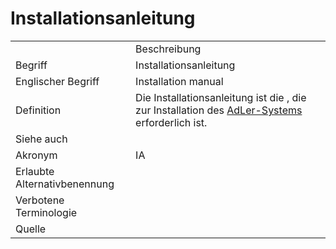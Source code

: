 # Installationsanleitung

<link-summary rel="summary"/>
<card-summary rel="summary"/>
<web-summary rel="summary"/>


<table>
    <tr>
        <td></td>
        <td>Beschreibung</td>
    </tr>
    <tr>
        <td>Begriff</td>
        <td>Installationsanleitung</td>
    </tr>
    <tr>
        <td>Englischer Begriff</td>
        <td>Installation manual</td>
    </tr>
    <tr>
        <td>Definition</td>
        <td id="summary">
            Die Installationsanleitung ist die <a href="Dokumentation-GE.md"></a>, 
            die zur Installation des <a href="AdLer-System-GE.md">AdLer-Systems</a> 
            erforderlich ist.</td>
    </tr>  
    <tr>
        <td>Siehe auch</td>
        <td></td>
    </tr>
    <tr>
        <td>Akronym</td>
        <td>IA</td>
    </tr>
   <tr>
        <td>Erlaubte Alternativbenennung</td>
        <td></td>
    </tr>
   <tr>
        <td>Verbotene Terminologie</td>
        <td></td>
    </tr>
   <tr>
        <td>Quelle</td>
        <td></td>
    </tr>
</table>